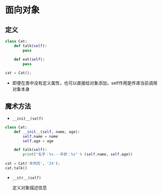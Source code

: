 # 面向对象

## 定义

```python
class Cat:
    def talk(self):
        pass

    def eat(self):
        pass
    
cat = Cat();
```

* 即便在类中没有定义属性，也可以直接给对象添加，self作用是传递当前调用对象本身

## 魔术方法

* `__init__(self)`

```python
class Cat:
    def __init__(self, name, age):
        self.name = name
        self.age = age

    def talk(self):
        print("名字：%s---年龄：%s" % (self.name, self.age))
    
cat = Cat('辛丙亮', '24');
cat.talk()
```

* `__str__(self)`

  定义对象描述信息